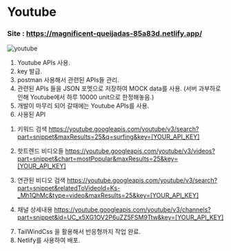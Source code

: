# Youtube
### Site : https://magnificent-queijadas-85a83d.netlify.app/
![youtube](https://user-images.githubusercontent.com/88068412/210200880-8203b7be-2a69-40a0-bf26-6c1bc843e97e.png)

1. Youtube APIs 사용.
2. key 발급.
3. postman 사용해서 관련된 APIs들 관리.
4. 관련된 APIs 들을 JSON 포멧으로 저장하여 MOCK data를 사용. (서버 과부하로 인해 Youtube에서 하루 10000 unit으로 한정해놓음.)
5. 개발이 마무리 되어 갈때에는 Youtube APIs를 사용.
6. 사용된 API
  1) 키워드 검색
  https://youtube.googleapis.com/youtube/v3/search?part=snippet&maxResults=25&q=surfing&key=[YOUR_API_KEY]

  2) 핫트렌드 비디오들
  https://youtube.googleapis.com/youtube/v3/videos?part=snippet&chart=mostPopular&maxResults=25&key=[YOUR_API_KEY]

  3) 연관된 비디오 검색
  https://youtube.googleapis.com/youtube/v3/search?part=snippet&relatedToVideoId=Ks-_Mh1QhMc&type=video&maxResults=25&key=[YOUR_API_KEY]

  4) 채널 상세내용
  https://youtube.googleapis.com/youtube/v3/channels?part=snippet&id=UC_x5XG1OV2P6uZZ5FSM9Ttw&key=[YOUR_API_KEY]
  
7. TailWindCss 을 활용해서 반응형까지 작업 완료.
8. Netlify를 사용하여 배포.
